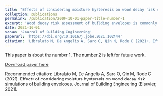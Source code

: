 ```yaml
---
title: "Effects of considering moisture hysteresis on wood decay risk simulations of building envelopes"
collection: publications
permalink: /publication/2009-10-01-paper-title-number-1
excerpt: 'Wood decay risk assessment of building envelopes is commonly performed by engineers, architects and practitioners using results of Heat and Moisture Transfer (HMT) simulations and damage models. The commonly accepted HMT models use bijective sorption functions, accepting that materials reach hygrothermal equilibrium with the humidity contained in the air of the material’s pores and of the environment at a single MC. On the other hand, due to moisture hysteresis, equilibrium can be reached at different MCs for the same air condition, depending on previous equilibrium states. The aim of this work is to quantify the effect of considering hysteresis in HMT simulations and to evaluate its propagation in the risk assessment procedure for the case of wood decay. The software MATCH is used, implementation of an HMT model with hysteresis. Three timber walls are simulated in seven locations (Bolzano, Copenhagen, Hong Kong, Ottawa, Shanghai, Udine, and Vienna), first with hysteresis and then with simplified bijective sorption functions (adsorption, desorption, and mean sorption curve). MC and temperature time series are used to perform wood decay risk assessment with two damage models. The results show that the influence of hysteresis can be relevant, and that the choice of the sorption curve used in the simulations should be discussed. For the case of a CLT wall in Shanghai, simulated using the adsorption curve, a mean difference of 1.6% MC is found from the hysteresis case. This resulted in a difference of 0.7 decay rating in 10 years and 6% mass loss in 30 years.'
date: 2021-10-01
venue: 'Journal of Building Engineering'
paperurl: 'https://doi.org/10.1016/j.jobe.2021.102444'
citation: 'Libralato M, De Angelis A, Saro O, Qin M, Rode C (2021). Effects of considering moisture hysteresis on wood decay risk simulations of building envelopes. Journal of Building Engineering (Elsevier, 2021).'
---
```

This paper is about the number 1. The number 2 is left for future work.

[Download paper here](https://doi.org/10.1016/j.jobe.2021.102444)

Recommended citation: Libralato M, De Angelis A, Saro O, Qin M, Rode C (2021). Effects of considering moisture hysteresis on wood decay risk simulations of building envelopes. Journal of Building Engineering (Elsevier, 2021).
